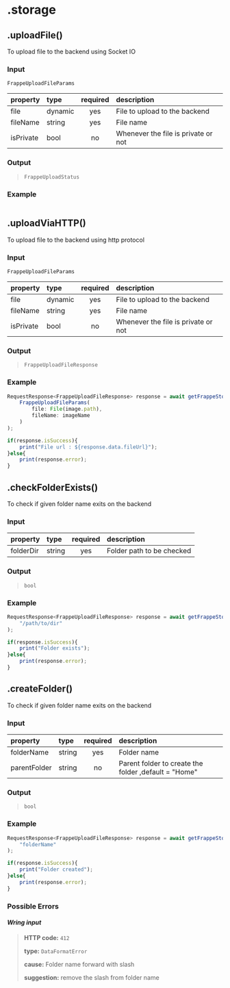 # .storage

## .uploadFile\(\)

To upload file to the backend using Socket IO

### Input

`FrappeUploadFileParams` 

| property | type | required | description |
| :--- | :--- | :---: | :--- |
| file | dynamic | yes | File to upload to the backend |
| fileName | string | yes | File name |
| isPrivate | bool | no | Whenever the file is private or not |

### Output

> `FrappeUploadStatus`



### Example

```javascript

```

### 

## .uploadViaHTTP\(\)

To upload file to the backend using http protocol

### Input

`FrappeUploadFileParams` 

| property | type | required | description |
| :--- | :--- | :---: | :--- |
| file | dynamic | yes | File to upload to the backend |
| fileName | string | yes | File name |
| isPrivate | bool | no | Whenever the file is private or not |

### Output

> `FrappeUploadFileResponse`



### Example

```javascript
RequestResponse<FrappeUploadFileResponse> response = await getFrappeStorageController().uploadViaHTTP(
    FrappeUploadFileParams(
        file: File(image.path),
        fileName: imageName
    )
);

if(response.isSuccess){ 
    print("File url : ${response.data.fileUrl}");
}else{ 
    print(response.error); 
}
```

## .checkFolderExists\(\)

To check if given folder name exits on the backend

### Input

| property | type | required | description |
| :--- | :--- | :---: | :--- |
| folderDir | string | yes | Folder path to be checked |

### Output

> `bool`



### Example

```javascript
RequestResponse<FrappeUploadFileResponse> response = await getFrappeStorageController().checkFolderExists(
    "/path/to/dir"
);

if(response.isSuccess){ 
    print("Folder exists");
}else{ 
    print(response.error); 
}
```

## .createFolder\(\)

To check if given folder name exits on the backend

### Input

| property | type | required | description |
| :--- | :--- | :---: | :--- |
| folderName | string | yes | Folder name |
| parentFolder | string | no | Parent folder to create the folder ,default = "Home" |

### Output

> `bool`



### Example

```javascript
RequestResponse<FrappeUploadFileResponse> response = await getFrappeStorageController().createFolder(
    "folderName"
);

if(response.isSuccess){ 
    print("Folder created");
}else{ 
    print(response.error); 
}
```



### Possible Errors

#### _Wring input_

> **HTTP code:** `412`
>
> **type:** `DataFormatError`
>
> **cause:** Folder name forward with slash
>
> **suggestion:** remove the slash from folder name

